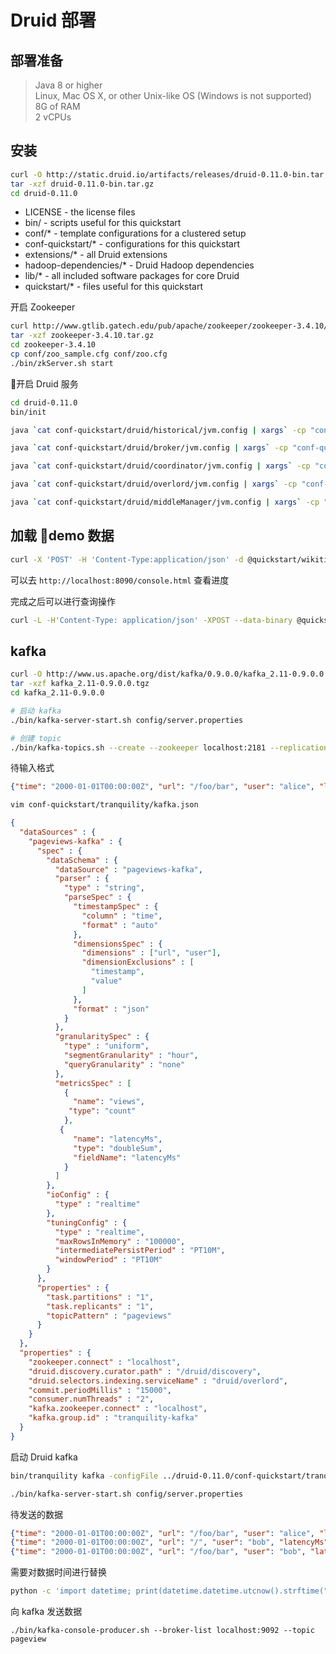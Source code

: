 # Druid 部署

## 部署准备

> Java 8 or higher  
> Linux, Mac OS X, or other Unix-like OS (Windows is not supported)  
> 8G of RAM  
> 2 vCPUs  

## 安装

``` sh
curl -O http://static.druid.io/artifacts/releases/druid-0.11.0-bin.tar.gz
tar -xzf druid-0.11.0-bin.tar.gz
cd druid-0.11.0
```

- LICENSE - the license files  
- bin/ - scripts useful for this quickstart  
- conf/* - template configurations for a clustered setup  
- conf-quickstart/* - configurations for this quickstart  
- extensions/* - all Druid extensions  
- hadoop-dependencies/* - Druid Hadoop dependencies  
- lib/* - all included software packages for core Druid  
- quickstart/* - files useful for this quickstart  

开启 Zookeeper  

``` sh
curl http://www.gtlib.gatech.edu/pub/apache/zookeeper/zookeeper-3.4.10/zookeeper-3.4.10.tar.gz -o zookeeper-3.4.10.tar.gz
tar -xzf zookeeper-3.4.10.tar.gz
cd zookeeper-3.4.10
cp conf/zoo_sample.cfg conf/zoo.cfg
./bin/zkServer.sh start
```

开启 Druid 服务

``` sh
cd druid-0.11.0
bin/init

java `cat conf-quickstart/druid/historical/jvm.config | xargs` -cp "conf-quickstart/druid/_common:conf-quickstart/druid/historical:lib/*" io.druid.cli.Main server historical

java `cat conf-quickstart/druid/broker/jvm.config | xargs` -cp "conf-quickstart/druid/_common:conf-quickstart/druid/broker:lib/*" io.druid.cli.Main server broker

java `cat conf-quickstart/druid/coordinator/jvm.config | xargs` -cp "conf-quickstart/druid/_common:conf-quickstart/druid/coordinator:lib/*" io.druid.cli.Main server coordinator

java `cat conf-quickstart/druid/overlord/jvm.config | xargs` -cp "conf-quickstart/druid/_common:conf-quickstart/druid/overlord:lib/*" io.druid.cli.Main server overlord

java `cat conf-quickstart/druid/middleManager/jvm.config | xargs` -cp "conf-quickstart/druid/_common:conf-quickstart/druid/middleManager:lib/*" io.druid.cli.Main server middleManager
```

## 加载 demo 数据

``` sh
curl -X 'POST' -H 'Content-Type:application/json' -d @quickstart/wikiticker-index.json localhost:8090/druid/indexer/v1/task
```

可以去 `http://localhost:8090/console.html` 查看进度  

完成之后可以进行查询操作

``` sh
curl -L -H'Content-Type: application/json' -XPOST --data-binary @quickstart/wikiticker-top-pages.json http://localhost:8082/druid/v2/?pretty
```


## kafka

``` sh
curl -O http://www.us.apache.org/dist/kafka/0.9.0.0/kafka_2.11-0.9.0.0.tgz
tar -xzf kafka_2.11-0.9.0.0.tgz
cd kafka_2.11-0.9.0.0

# 启动 kafka
./bin/kafka-server-start.sh config/server.properties

# 创建 topic
./bin/kafka-topics.sh --create --zookeeper localhost:2181 --replication-factor 1 --partitions 1 --topic pageviews
```

待输入格式  

``` json
{"time": "2000-01-01T00:00:00Z", "url": "/foo/bar", "user": "alice", "latencyMs": 32}
```

``` sh
vim conf-quickstart/tranquility/kafka.json
```

``` json
{
  "dataSources" : {
    "pageviews-kafka" : {
      "spec" : {
        "dataSchema" : {
          "dataSource" : "pageviews-kafka",
          "parser" : {
            "type" : "string",
            "parseSpec" : {
              "timestampSpec" : {
                "column" : "time",
                "format" : "auto"
              },
              "dimensionsSpec" : {
                "dimensions" : ["url", "user"],
                "dimensionExclusions" : [
                  "timestamp",
                  "value"
                ]
              },
              "format" : "json"
            }
          },
          "granularitySpec" : {
            "type" : "uniform",
            "segmentGranularity" : "hour",
            "queryGranularity" : "none"
          },
          "metricsSpec" : [
            {
              "name": "views",
             "type": "count"
            },
           {
              "name": "latencyMs", 
              "type": "doubleSum",
              "fieldName": "latencyMs"
            }
          ]
        },
        "ioConfig" : {
          "type" : "realtime"
        },
        "tuningConfig" : {
          "type" : "realtime",
          "maxRowsInMemory" : "100000",
          "intermediatePersistPeriod" : "PT10M",
          "windowPeriod" : "PT10M"
        }
      },
      "properties" : {
        "task.partitions" : "1",
        "task.replicants" : "1",
        "topicPattern" : "pageviews"
      }
    }
  },
  "properties" : {
    "zookeeper.connect" : "localhost",
    "druid.discovery.curator.path" : "/druid/discovery",
    "druid.selectors.indexing.serviceName" : "druid/overlord",
    "commit.periodMillis" : "15000",
    "consumer.numThreads" : "2",
    "kafka.zookeeper.connect" : "localhost",
    "kafka.group.id" : "tranquility-kafka"
  }
}
```

启动 Druid kafka

``` sh
bin/tranquility kafka -configFile ../druid-0.11.0/conf-quickstart/tranquility/kafka.json
```

``` sh
./bin/kafka-server-start.sh config/server.properties
```

待发送的数据

``` json
{"time": "2000-01-01T00:00:00Z", "url": "/foo/bar", "user": "alice", "latencyMs": 32}
{"time": "2000-01-01T00:00:00Z", "url": "/", "user": "bob", "latencyMs": 11}
{"time": "2000-01-01T00:00:00Z", "url": "/foo/bar", "user": "bob", "latencyMs": 45}
```

需要对数据时间进行替换

``` sh
python -c 'import datetime; print(datetime.datetime.utcnow().strftime("%Y-%m-%dT%H:%M:%SZ"))'
```

向 kafka 发送数据

```
./bin/kafka-console-producer.sh --broker-list localhost:9092 --topic pageview
```